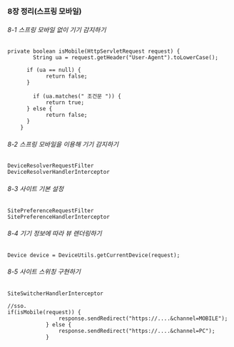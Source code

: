 ### 8장 정리(스프링 모바일)

###### 8-1 스프링 모바일 없이 기기 감지하기
~~~
private boolean isMobile(HttpServletRequest request) {
    	String ua = request.getHeader("User-Agent").toLowerCase();
    	
      if (ua == null) {
            return false;
      }
        
    	if (ua.matches(" 조건문 ")) {
            return true;
      } else {
            return false;
      }
    }
~~~
###### 8-2 스프링 모바일을 이용해 기기 감지하기
~~~
DeviceResolverRequestFilter
DeviceResolverHandlerInterceptor
~~~
###### 8-3 사이트 기본 설정
~~~
SitePreferenceRequestFilter
SitePreferenceHandlerInterceptor
~~~
###### 8-4 기기 정보에 따라 뷰 렌더링하기
~~~
Device device = DeviceUtils.getCurrentDevice(request);
~~~
###### 8-5 사이트 스위칭 구현하기
~~~
SiteSwitcherHandlerInterceptor

//sso.
if(isMobile(request)) {
        		response.sendRedirect("https://....&channel=MOBILE");
        	} else {
        		response.sendRedirect("https://....&channel=PC");
        	}
~~~
